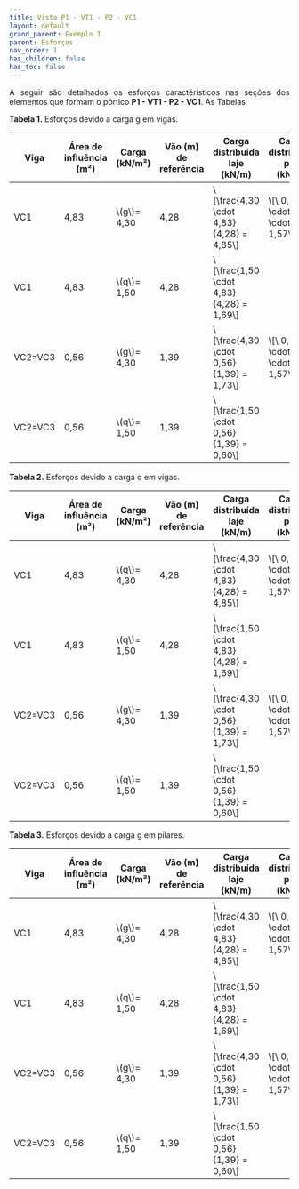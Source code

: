 ```yaml
---
title: Vista P1 - VT1 - P2 - VC1
layout: default
grand_parent: Exemplo I
parent: Esforços
nav_order: 1
has_children: false
has_toc: false
---
```


<!--Don't delete this script-->
<script src = "https://polyfill.io/v3/polyfill.min.js?features=es6"></script>
<script id = "MathJax-script" async src="https://cdn.jsdelivr.net/npm/mathjax@3/es5/tex-mml-chtml.js"></script>
<!--Don't delete this script-->

<p align = "justify">
A seguir são detalhados os esforços caractéristicos nas seções dos elementos que formam o pórtico <b>P1 - VT1 - P2 - VC1</b>. As Tabelas 
</p>

<p align = "justify" id = "tab1"><b>Tabela 1.</b> Esforços devido a carga g em vigas.</p>

<table style = "width:100%">
  <thead>
    <tr>
      <th>Viga</th>
      <th>Área de influência (m²)</th>
      <th>Carga (kN/m²)</th>
      <th>Vão (m) de referência</th>
      <th>Carga distribuída laje (kN/m)</th>
      <th>Carga distribuída p.p. (kN/m)</th>
      <th>Carga total (kN/m)</th>
    </tr>
  </thead>
  <tbody>
    <tr>
      <td>VC1</td>
      <td>4,83</td>
      <td>\(g\)= 4,30</td>
      <td>4,28</td>
      <td>\[\frac{4,30 \cdot 4,83}{4,28} = 4,85\]</td>
      <td>\[\ 0,14 \cdot 0,45 \cdot 25 = 1,57\]</td>
      <td>\[4,85 + 1,57 = 6,42\]</td>
    </tr>
    <tr>
      <td>VC1</td>
      <td>4,83</td>
      <td>\(q\)= 1,50</td>
      <td>4,28</td>
      <td>\[\frac{1,50 \cdot 4,83}{4,28} = 1,69\]</td>
      <td><center>-</center></td>
      <td>\[1,69\]</td>
    </tr>
    <tr>
      <td>VC2=VC3</td>
      <td>0,56</td>
      <td>\(g\)= 4,30</td>
      <td>1,39</td>
      <td>\[\frac{4,30 \cdot 0,56}{1,39} = 1,73\]</td>
      <td>\[\ 0,14 \cdot 0,45 \cdot 25 = 1,57\]</td>
      <td>\[1,73 + 1,57 = 3,30\]</td>
    </tr>
    <tr>
      <td>VC2=VC3</td>
      <td>0,56</td>
      <td>\(q\)= 1,50</td>
      <td>1,39</td>
      <td>\[\frac{1,50 \cdot 0,56}{1,39} = 0,60\]</td>
      <td><center>-</center></td>
      <td>\[0,60\]</td>
    </tr>
  </tbody>
</table>

<p align = "justify" id = "tab2"><b>Tabela 2.</b> Esforços devido a carga q em vigas.</p>

<table style = "width:100%">
  <thead>
    <tr>
      <th>Viga</th>
      <th>Área de influência (m²)</th>
      <th>Carga (kN/m²)</th>
      <th>Vão (m) de referência</th>
      <th>Carga distribuída laje (kN/m)</th>
      <th>Carga distribuída p.p. (kN/m)</th>
      <th>Carga total (kN/m)</th>
    </tr>
  </thead>
  <tbody>
    <tr>
      <td>VC1</td>
      <td>4,83</td>
      <td>\(g\)= 4,30</td>
      <td>4,28</td>
      <td>\[\frac{4,30 \cdot 4,83}{4,28} = 4,85\]</td>
      <td>\[\ 0,14 \cdot 0,45 \cdot 25 = 1,57\]</td>
      <td>\[4,85 + 1,57 = 6,42\]</td>
    </tr>
    <tr>
      <td>VC1</td>
      <td>4,83</td>
      <td>\(q\)= 1,50</td>
      <td>4,28</td>
      <td>\[\frac{1,50 \cdot 4,83}{4,28} = 1,69\]</td>
      <td><center>-</center></td>
      <td>\[1,69\]</td>
    </tr>
    <tr>
      <td>VC2=VC3</td>
      <td>0,56</td>
      <td>\(g\)= 4,30</td>
      <td>1,39</td>
      <td>\[\frac{4,30 \cdot 0,56}{1,39} = 1,73\]</td>
      <td>\[\ 0,14 \cdot 0,45 \cdot 25 = 1,57\]</td>
      <td>\[1,73 + 1,57 = 3,30\]</td>
    </tr>
    <tr>
      <td>VC2=VC3</td>
      <td>0,56</td>
      <td>\(q\)= 1,50</td>
      <td>1,39</td>
      <td>\[\frac{1,50 \cdot 0,56}{1,39} = 0,60\]</td>
      <td><center>-</center></td>
      <td>\[0,60\]</td>
    </tr>
  </tbody>
</table>

<p align = "justify" id = "tab3"><b>Tabela 3.</b> Esforços devido a carga g em pilares.</p>

<table style = "width:100%">
  <thead>
    <tr>
      <th>Viga</th>
      <th>Área de influência (m²)</th>
      <th>Carga (kN/m²)</th>
      <th>Vão (m) de referência</th>
      <th>Carga distribuída laje (kN/m)</th>
      <th>Carga distribuída p.p. (kN/m)</th>
      <th>Carga total (kN/m)</th>
    </tr>
  </thead>
  <tbody>
    <tr>
      <td>VC1</td>
      <td>4,83</td>
      <td>\(g\)= 4,30</td>
      <td>4,28</td>
      <td>\[\frac{4,30 \cdot 4,83}{4,28} = 4,85\]</td>
      <td>\[\ 0,14 \cdot 0,45 \cdot 25 = 1,57\]</td>
      <td>\[4,85 + 1,57 = 6,42\]</td>
    </tr>
    <tr>
      <td>VC1</td>
      <td>4,83</td>
      <td>\(q\)= 1,50</td>
      <td>4,28</td>
      <td>\[\frac{1,50 \cdot 4,83}{4,28} = 1,69\]</td>
      <td><center>-</center></td>
      <td>\[1,69\]</td>
    </tr>
    <tr>
      <td>VC2=VC3</td>
      <td>0,56</td>
      <td>\(g\)= 4,30</td>
      <td>1,39</td>
      <td>\[\frac{4,30 \cdot 0,56}{1,39} = 1,73\]</td>
      <td>\[\ 0,14 \cdot 0,45 \cdot 25 = 1,57\]</td>
      <td>\[1,73 + 1,57 = 3,30\]</td>
    </tr>
    <tr>
      <td>VC2=VC3</td>
      <td>0,56</td>
      <td>\(q\)= 1,50</td>
      <td>1,39</td>
      <td>\[\frac{1,50 \cdot 0,56}{1,39} = 0,60\]</td>
      <td><center>-</center></td>
      <td>\[0,60\]</td>
    </tr>
  </tbody>
</table>